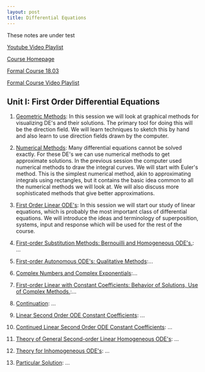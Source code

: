 ```yaml
---
layout: post
title: Differential Equations
---
```

<span class="newthought">These notes</span> are under test

[Youtube Video Playlist](https://www.youtube.com/playlist?list=PLUl4u3cNGP63oTpyxCMLKt_JmB0WtSZfG)

[Course Homepage](https://ocw.mit.edu/resources/res-18-009-learn-differential-equations-up-close-with-gilbert-strang-and-cleve-moler-fall-2015/index.htm)

[Formal Course 18.03](https://ocw.mit.edu/courses/mathematics/18-03sc-differential-equations-fall-2011/index.htm)

[Formal Course Video Playlist](https://www.youtube.com/playlist?list=PLEC88901EBADDD980)

## Unit I: First Order Differential Equations

1. [Geometric Methods](UnitI/geometric_methods): In this session we will look at graphical methods for visualizing DE's and their solutions. The primary tool for doing this will be the direction field. We will learn techniques to sketch this by hand and also learn to use direction fields drawn by the computer.

2. [Numerical Methods](UnitI/numerical_methods): Many differential equations cannot be solved exactly. For these DE's we can use numerical methods to get approximate solutions. In the previous session the computer used numerical methods to draw the integral curves. We will start with Euler's method. This is the simplest numerical method, akin to approximating integrals using rectangles, but it contains the basic idea common to all the numerical methods we will look at. We will also discuss more sophisticated methods that give better approximations.

3. [First Order Linear ODE's](UnitI/first_order_linear_odes): In this session we will start our study of linear equations, which is probably the most important class of differential equations. We will introduce the ideas and terminology of superposition, systems, input and response which will be used for the rest of the course.

4. [First-order Substitution Methods: Bernouilli and Homogeneous ODE's.](UnitI/first_order_substitution_methods): ...

5. [First-order Autonomous ODE's: Qualitative Methods](UnitI/autonomous_ode):...

6. [Complex Numbers and Complex Exponentials](UnitI/complex_numbers_and_complex_exponentials):...

7. [First-order Linear with Constant Coefficients: Behavior of Solutions, Use of Complex Methods.](UnitI/constant_coefficients):... 

8. [Continuation](UnitI/continuation): ...

9. [Linear Second Order ODE Constant Coefficients](UnitI/9_second_order_ode_constant_coefficients): ... 

10. [Continued Linear Second Order ODE Constant Coefficients](UnitI/10_continued_second_order_ode_constant_coefficients): ...

11. [Theory of General Second-order Linear Homogeneous ODE's](UnitI/11_theory_of_second_order_ode): ... 

12. [Theory for Inhomogeneous ODE's](UnitI/12_theory_inhomogeneous): ...

13. [Particular Solution](UnitI/13_particular_solutions): ... 